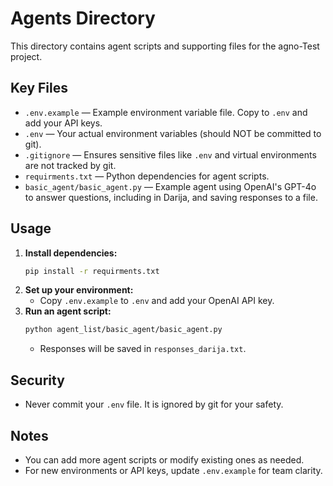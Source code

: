 # Agents Directory

This directory contains agent scripts and supporting files for the agno-Test project.

## Key Files

- `.env.example` — Example environment variable file. Copy to `.env` and add your API keys.
- `.env` — Your actual environment variables (should NOT be committed to git).
- `.gitignore` — Ensures sensitive files like `.env` and virtual environments are not tracked by git.
- `requirments.txt` — Python dependencies for agent scripts.
- `basic_agent/basic_agent.py` — Example agent using OpenAI's GPT-4o to answer questions, including in Darija, and saving responses to a file.

## Usage

1. **Install dependencies:**
   ```sh
   pip install -r requirments.txt
   ```
2. **Set up your environment:**
   - Copy `.env.example` to `.env` and add your OpenAI API key.
3. **Run an agent script:**
   ```sh
   python agent_list/basic_agent/basic_agent.py
   ```
   - Responses will be saved in `responses_darija.txt`.

## Security
- Never commit your `.env` file. It is ignored by git for your safety.

## Notes
- You can add more agent scripts or modify existing ones as needed.
- For new environments or API keys, update `.env.example` for team clarity.
